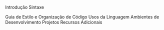 Introdução
Sintaxe

Guia de Estilo e Organização de Código
Usos da Linguagem
Ambientes de Desenvolvimento
Projetos
Recursos Adicionais